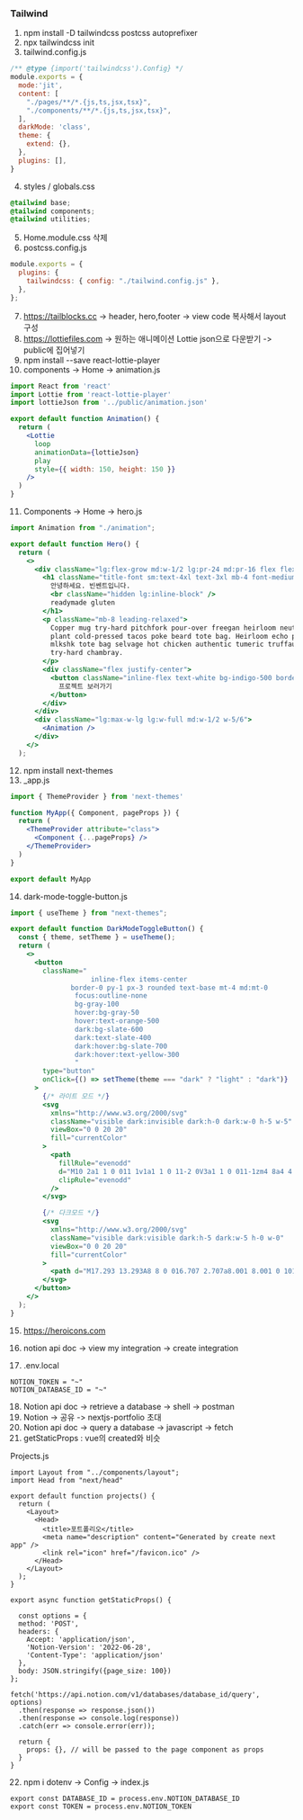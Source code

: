 ### Tailwind

1. npm install -D tailwindcss postcss autoprefixer
2. npx tailwindcss init
3. tailwind.config.js

```js
/** @type {import('tailwindcss').Config} */
module.exports = {
  mode:'jit',
  content: [
    "./pages/**/*.{js,ts,jsx,tsx}",
    "./components/**/*.{js,ts,jsx,tsx}",
  ],
  darkMode: 'class',
  theme: {
    extend: {},
  },
  plugins: [],
}

```

4. styles / globals.css

```css
@tailwind base;
@tailwind components;
@tailwind utilities;
```

5. Home.module.css 삭제
6. postcss.config.js

```js
module.exports = {
  plugins: {
    tailwindcss: { config: "./tailwind.config.js" },
  },
};

```

7. https://tailblocks.cc -> header, hero,footer -> view code 복사해서 layout 구성
8. https://lottiefiles.com -> 원하는 애니메이션 Lottie json으로 다운받기 -> public에 집어넣기 
9. npm install --save react-lottie-player
10. components -> Home -> animation.js

```jsx
import React from 'react'
import Lottie from 'react-lottie-player'
import lottieJson from '../public/animation.json'

export default function Animation() {
  return (
    <Lottie
      loop
      animationData={lottieJson}
      play
      style={{ width: 150, height: 150 }}
    />
  )
}
```

11. Components -> Home -> hero.js

```jsx
import Animation from "./animation";

export default function Hero() {
  return (
    <>
      <div className="lg:flex-grow md:w-1/2 lg:pr-24 md:pr-16 flex flex-col md:items-start md:text-left mb-16 md:mb-0 items-center text-center">
        <h1 className="title-font sm:text-4xl text-3xl mb-4 font-medium text-gray-900">
          안녕하세요. 빈쎈트입니다.
          <br className="hidden lg:inline-block" />
          readymade gluten
        </h1>
        <p className="mb-8 leading-relaxed">
          Copper mug try-hard pitchfork pour-over freegan heirloom neutra air
          plant cold-pressed tacos poke beard tote bag. Heirloom echo park
          mlkshk tote bag selvage hot chicken authentic tumeric truffaut hexagon
          try-hard chambray.
        </p>
        <div className="flex justify-center">
          <button className="inline-flex text-white bg-indigo-500 border-0 py-2 px-6 focus:outline-none hover:bg-indigo-600 rounded text-lg">
            프로젝트 보러가기
          </button>
        </div>
      </div>
      <div className="lg:max-w-lg lg:w-full md:w-1/2 w-5/6">
        <Animation />
      </div>
    </>
  );
```

12. npm install next-themes
13. _app.js

```jsx
import { ThemeProvider } from 'next-themes'

function MyApp({ Component, pageProps }) {
  return (
    <ThemeProvider attribute="class">
      <Component {...pageProps} />
    </ThemeProvider>
  )
}

export default MyApp
```

14. dark-mode-toggle-button.js

```jsx
import { useTheme } from "next-themes";

export default function DarkModeToggleButton() {
  const { theme, setTheme } = useTheme();
  return (
    <>
      <button
        className="
                    inline-flex items-center
               border-0 py-1 px-3 rounded text-base mt-4 md:mt-0
                focus:outline-none
                bg-gray-100
                hover:bg-gray-50
                hover:text-orange-500
                dark:bg-slate-600
                dark:text-slate-400
                dark:hover:bg-slate-700
                dark:hover:text-yellow-300
                "
        type="button"
        onClick={() => setTheme(theme === "dark" ? "light" : "dark")}
      >
        {/* 라이트 모드 */}
        <svg
          xmlns="http://www.w3.org/2000/svg"
          className="visible dark:invisible dark:h-0 dark:w-0 h-5 w-5"
          viewBox="0 0 20 20"
          fill="currentColor"
        >
          <path
            fillRule="evenodd"
            d="M10 2a1 1 0 011 1v1a1 1 0 11-2 0V3a1 1 0 011-1zm4 8a4 4 0 11-8 0 4 4 0 018 0zm-.464 4.95l.707.707a1 1 0 001.414-1.414l-.707-.707a1 1 0 00-1.414 1.414zm2.12-10.607a1 1 0 010 1.414l-.706.707a1 1 0 11-1.414-1.414l.707-.707a1 1 0 011.414 0zM17 11a1 1 0 100-2h-1a1 1 0 100 2h1zm-7 4a1 1 0 011 1v1a1 1 0 11-2 0v-1a1 1 0 011-1zM5.05 6.464A1 1 0 106.465 5.05l-.708-.707a1 1 0 00-1.414 1.414l.707.707zm1.414 8.486l-.707.707a1 1 0 01-1.414-1.414l.707-.707a1 1 0 011.414 1.414zM4 11a1 1 0 100-2H3a1 1 0 000 2h1z"
            clipRule="evenodd"
          />
        </svg>

        {/* 다크모드 */}
        <svg
          xmlns="http://www.w3.org/2000/svg"
          className="visible dark:visible dark:h-5 dark:w-5 h-0 w-0"
          viewBox="0 0 20 20"
          fill="currentColor"
        >
          <path d="M17.293 13.293A8 8 0 016.707 2.707a8.001 8.001 0 1010.586 10.586z" />
        </svg>
      </button>
    </>
  );
}

```

15. https://heroicons.com

16. notion api doc -> view my integration -> create integration

17. .env.local

```
NOTION_TOKEN = "~"
NOTION_DATABASE_ID = "~" 
```

18. Notion api doc -> retrieve a database -> shell -> postman
19. Notion -> 공유 -> nextjs-portfolio 초대
20. Notion api doc -> query a database -> javascript -> fetch
21. getStaticProps : vue의 created와 비슷

Projects.js

```react
import Layout from "../components/layout";
import Head from "next/head"

export default function projects() {
  return (
    <Layout>
      <Head>
        <title>포트폴리오</title>
        <meta name="description" content="Generated by create next app" />
        <link rel="icon" href="/favicon.ico" />
      </Head>
    </Layout>
  );
}

export async function getStaticProps() {
  
  const options = {
  method: 'POST',
  headers: {
    Accept: 'application/json',
    'Notion-Version': '2022-06-28',
    'Content-Type': 'application/json'
  },
  body: JSON.stringify({page_size: 100})
};

fetch('https://api.notion.com/v1/databases/database_id/query', options)
  .then(response => response.json())
  .then(response => console.log(response))
  .catch(err => console.error(err));
  
  return {
    props: {}, // will be passed to the page component as props
  }
}
```

22. npm i dotenv -> Config -> index.js 

```react
export const DATABASE_ID = process.env.NOTION_DATABASE_ID
export const TOKEN = process.env.NOTION_TOKEN 
```

